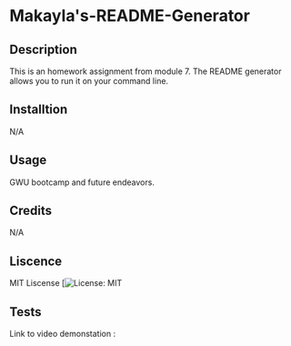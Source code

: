 # Makayla's-README-Generator

## Description 
This is an homework assignment from module 7. The README generator allows you to run it on your command line. 

## Installtion 

N/A

## Usage

GWU bootcamp and future endeavors. 

## Credits 

N/A

## Liscence 

MIT Liscense [![License: MIT](https://img.shields.io/badge/License-MIT-yellow.svg)

## Tests

Link to video demonstation : 

